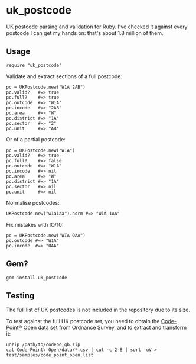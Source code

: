 uk_postcode
===========

UK postcode parsing and validation for Ruby. I've checked it against every postcode I can get my hands on: that's about 1.8 million of them.

Usage
-----

    require "uk_postcode"

Validate and extract sections of a full postcode:

    pc = UKPostcode.new("W1A 2AB")
    pc.valid?   #=> true
    pc.full?    #=> true
    pc.outcode  #=> "W1A"
    pc.incode   #=> "2AB"
    pc.area     #=> "W"
    pc.district #=> "1A"
    pc.sector   #=> "2"
    pc.unit     #=> "AB"

Or of a partial postcode:

    pc = UKPostcode.new("W1A")
    pc.valid?   #=> true
    pc.full?    #=> false
    pc.outcode  #=> "W1A"
    pc.incode   #=> nil
    pc.area     #=> "W"
    pc.district #=> "1A"
    pc.sector   #=> nil
    pc.unit     #=> nil

Normalise postcodes:

    UKPostcode.new("w1a1aa").norm #=> "W1A 1AA"

Fix mistakes with IO/10:

    pc = UKPostcode.new("WIA OAA")
    pc.outcode #=> "W1A"
    pc.incode  #=> "0AA"

Gem?
----

    gem install uk_postcode

Testing
-------

The full list of UK postcodes is not included in the repository due to its
size.

To test against the full UK postcode set, you need to obtain the
[Code-Point® Open data set][cpo] from Ordnance Survey, and to extract and
transform it:

    unzip /path/to/codepo_gb.zip
    cat Code-Point\ Open/data/*.csv | cut -c 2-8 | sort -uV > test/samples/code_point_open.list

[cpo]: https://www.ordnancesurvey.co.uk/opendatadownload/products.html
